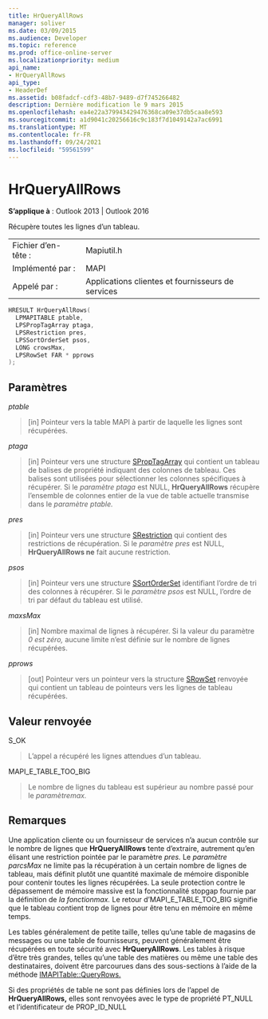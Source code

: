 ```yaml
---
title: HrQueryAllRows
manager: soliver
ms.date: 03/09/2015
ms.audience: Developer
ms.topic: reference
ms.prod: office-online-server
ms.localizationpriority: medium
api_name:
- HrQueryAllRows
api_type:
- HeaderDef
ms.assetid: b08fadcf-cdf3-48b7-9489-d7f745266482
description: Dernière modification le 9 mars 2015
ms.openlocfilehash: ea4e22a379943429476368ca09e37db5caa8e593
ms.sourcegitcommit: a1d9041c20256616c9c183f7d1049142a7ac6991
ms.translationtype: MT
ms.contentlocale: fr-FR
ms.lasthandoff: 09/24/2021
ms.locfileid: "59561599"
---
```

# <a name="hrqueryallrows"></a>HrQueryAllRows

  
  
**S’applique à** : Outlook 2013 | Outlook 2016 
  
Récupère toutes les lignes d’un tableau. 
  
|||
|:-----|:-----|
|Fichier d’en-tête :  <br/> |Mapiutil.h  <br/> |
|Implémenté par :  <br/> |MAPI  <br/> |
|Appelé par :  <br/> |Applications clientes et fournisseurs de services  <br/> |
   
```cpp
HRESULT HrQueryAllRows(
  LPMAPITABLE ptable,
  LPSPropTagArray ptaga,
  LPSRestriction pres,
  LPSSortOrderSet psos,
  LONG crowsMax,
  LPSRowSet FAR * pprows
);
```

## <a name="parameters"></a>Paramètres

 _ptable_
  
> [in] Pointeur vers la table MAPI à partir de laquelle les lignes sont récupérées. 
    
 _ptaga_
  
> [in] Pointeur vers une structure [SPropTagArray](sproptagarray.md) qui contient un tableau de balises de propriété indiquant des colonnes de tableau. Ces balises sont utilisées pour sélectionner les colonnes spécifiques à récupérer. Si le _paramètre ptaga_ est NULL, **HrQueryAllRows** récupère l’ensemble de colonnes entier de la vue de table actuelle transmise dans le _paramètre ptable._ 
    
 _pres_
  
> [in] Pointeur vers une structure [SRestriction](srestriction.md) qui contient des restrictions de récupération. Si le  _paramètre pres_ est NULL, **HrQueryAllRows ne** fait aucune restriction. 
    
 _psos_
  
> [in] Pointeur vers une structure [SSortOrderSet](ssortorderset.md) identifiant l’ordre de tri des colonnes à récupérer. Si le  _paramètre psos_ est NULL, l’ordre de tri par défaut du tableau est utilisé. 
    
 _maxsMax_
  
> [in] Nombre maximal de lignes à récupérer. Si la valeur du paramètre  _0 est zéro,_ aucune limite n’est définie sur le nombre de lignes récupérées. 
    
 _pprows_
  
> [out] Pointeur vers un pointeur vers la structure [SRowSet](srowset.md) renvoyée qui contient un tableau de pointeurs vers les lignes de tableau récupérées. 
    
## <a name="return-value"></a>Valeur renvoyée

S_OK 
  
> L’appel a récupéré les lignes attendues d’un tableau. 
    
MAPI_E_TABLE_TOO_BIG 
  
> Le nombre de lignes du tableau est supérieur au nombre passé pour le _paramètremax._ 
    
## <a name="remarks"></a>Remarques

Une application cliente ou un fournisseur de services n’a aucun contrôle sur le nombre de lignes que **HrQueryAllRows** tente d’extraire, autrement qu’en élisant une restriction pointée par le paramètre _pres._ Le  _paramètre parcsMax_ ne limite pas la récupération à un certain nombre de lignes de tableau, mais définit plutôt une quantité maximale de mémoire disponible pour contenir toutes les lignes récupérées. La seule protection contre le dépassement de mémoire massive est la fonctionnalité stopgap fournie par la définition de _la fonctionmax._ Le retour d’MAPI_E_TABLE_TOO_BIG signifie que le tableau contient trop de lignes pour être tenu en mémoire en même temps. 
  
Les tables généralement de petite taille, telles qu’une table de magasins de messages ou une table de fournisseurs, peuvent généralement être récupérées en toute sécurité avec **HrQueryAllRows**. Les tables à risque d’être très grandes, telles qu’une table des matières ou même une table des destinataires, doivent être parcourues dans des sous-sections à l’aide de la méthode [IMAPITable::QueryRows.](imapitable-queryrows.md) 
  
Si des propriétés de table ne sont pas définies lors de l’appel de **HrQueryAllRows,** elles sont renvoyées avec le type de propriété PT_NULL et l’identificateur de PROP_ID_NULL 
  

